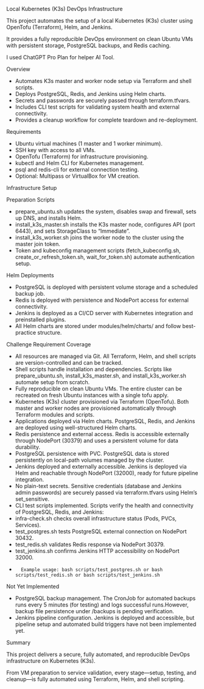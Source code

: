 Local Kubernetes (K3s) DevOps Infrastructure

This project automates the setup of a local Kubernetes (K3s) cluster using OpenTofu (Terraform), Helm, and Jenkins.

It provides a fully reproducible DevOps environment on clean Ubuntu VMs with persistent storage, PostgreSQL backups, and Redis caching.

I used ChatGPT Pro Plan for helper AI Tool.

Overview
-	Automates K3s master and worker node setup via Terraform and shell scripts.
-	Deploys PostgreSQL, Redis, and Jenkins using Helm charts.
-	Secrets and passwords are securely passed through terraform.tfvars.
-	Includes CLI test scripts for validating system health and external connectivity.
-	Provides a cleanup workflow for complete teardown and re-deployment.

Requirements
-	Ubuntu virtual machines (1 master and 1 worker minimum).
-	SSH key with access to all VMs.
-	OpenTofu (Terraform) for infrastructure provisioning.
-	kubectl and Helm CLI for Kubernetes management.
-	psql and redis-cli for external connection testing.
-	Optional: Multipass or VirtualBox for VM creation.

Infrastructure Setup

Preparation Scripts

-	prepare_ubuntu.sh updates the system, disables swap and firewall, sets up DNS, and installs Helm.
-	install_k3s_master.sh installs the K3s master node, configures API (port 6443), and sets StorageClass to “Immediate”.
-	install_k3s_worker.sh joins the worker node to the cluster using the master join token.
-	Token and kubeconfig management scripts (fetch_kubeconfig.sh, create_or_refresh_token.sh, wait_for_token.sh) automate authentication setup.


Helm Deployments
-	PostgreSQL is deployed with persistent volume storage and a scheduled backup job.
-	Redis is deployed with persistence and NodePort access for external connectivity.
-	Jenkins is deployed as a CI/CD server with Kubernetes integration and preinstalled plugins.
-	All Helm charts are stored under modules/helm/charts/ and follow best-practice structure.

Challenge Requirement Coverage
-	All resources are managed via Git. All Terraform, Helm, and shell scripts are version-controlled and can be tracked.
-	Shell scripts handle installation and dependencies. Scripts like prepare_ubuntu.sh, install_k3s_master.sh, and install_k3s_worker.sh automate setup from scratch.
-	Fully reproducible on clean Ubuntu VMs. The entire cluster can be recreated on fresh Ubuntu instances with a single tofu apply.
-	Kubernetes (K3s) cluster provisioned via Terraform (OpenTofu). Both master and worker nodes are provisioned automatically through Terraform modules and scripts.
-	Applications deployed via Helm charts. PostgreSQL, Redis, and Jenkins are deployed using well-structured Helm charts.
-	Redis persistence and external access. Redis is accessible externally through NodePort (30379) and uses a persistent volume for data durability.
-	PostgreSQL persistence with PVC. PostgreSQL data is stored persistently on local-path volumes managed by the cluster.
-	Jenkins deployed and externally accessible. Jenkins is deployed via Helm and reachable through NodePort (32000), ready for future pipeline integration.
-	No plain-text secrets. Sensitive credentials (database and Jenkins admin passwords) are securely passed via terraform.tfvars using Helm’s set_sensitive.
-	CLI test scripts implemented. Scripts verify the health and connectivity of PostgreSQL, Redis, and Jenkins:
-	infra-check.sh checks overall infrastructure status (Pods, PVCs, Services).
-	test_postgres.sh tests PostgreSQL external connection on NodePort 30432.
-	test_redis.sh validates Redis response via NodePort 30379.
-	test_jenkins.sh confirms Jenkins HTTP accessibility on NodePort 32000.
-	    Example usage: bash scripts/test_postgres.sh or bash scripts/test_redis.sh or bash scripts/test_jenkins.sh 
   
  
 Not Yet Implemented
 -	PostgreSQL backup management. The CronJob for automated backups runs every 5 minutes (for testing) and logs successful runs.However, backup file persistence under /backups is pending verification.
 -	Jenkins pipeline configuration. Jenkins is deployed and accessible, but pipeline setup and automated build triggers have not been implemented yet.


	

Summary

This project delivers a secure, fully automated, and reproducible DevOps infrastructure on Kubernetes (K3s).

From VM preparation to service validation, every stage—setup, testing, and cleanup—is fully automated using Terraform, Helm, and shell scripting.



